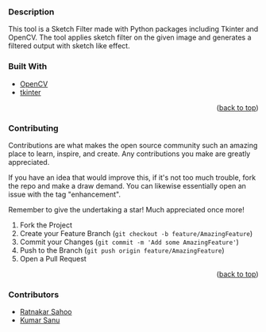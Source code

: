 <!--DESCRIPTION-->
### Description

This tool is a Sketch Filter made with Python packages including Tkinter and OpenCV. The tool applies sketch filter on the given image and generates a filtered output with sketch like effect.

<!--TECH STACK-->
### Built With

* [OpenCV](https://opencv.org/)
* [tkinter](https://docs.python.org/3/library/tkinter.html)

<p align="right">(<a href="#top">back to top</a>)</p>

<!-- CONTRIBUTION PROCEDURE -->
### Contributing

Contributions are what makes the open source community such an amazing place to learn, inspire, and create. Any contributions you make are greatly appreciated.

If you have an idea that would improve this, if it's not too much trouble, fork the repo and make a draw demand. You can likewise essentially open an issue with the tag "enhancement". 

Remember to give the undertaking a star! Much appreciated once more!

1. Fork the Project
2. Create your Feature Branch (`git checkout -b feature/AmazingFeature`)
3. Commit your Changes (`git commit -m 'Add some AmazingFeature'`)
4. Push to the Branch (`git push origin feature/AmazingFeature`)
5. Open a Pull Request

<p align="right">(<a href="#top">back to top</a>)</p>

<!-- CONTRIBUTORS LIST-->
### Contributors

* [Ratnakar Sahoo](https://github.com/ratnakar5938)
* [Kumar Sanu](https://github.com/KumarSanu8/)